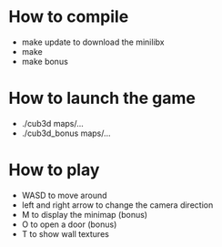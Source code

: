 # How to compile
- make update to download the minilibx
- make
- make bonus

# How to launch the game
- ./cub3d maps/...
- ./cub3d_bonus maps/...

# How to play
- WASD to move around
- left and right arrow to change the camera direction
- M to display the minimap (bonus)
- O to open a door (bonus)
- T to show wall textures
